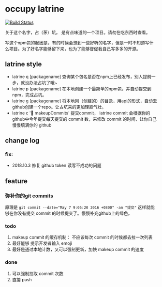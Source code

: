 # occupy latrine 
[![Build Status](https://www.travis-ci.org/ZhijianZhang/occupy-latrine.svg?branch=master)](https://www.travis-ci.org/ZhijianZhang/occupy-latrine)

关于这个名字，占（茅）坑。 是有点味道的一个项目。请勿在吃东西时查看。

写这个npm包的起因是，有的时候会想到一些好听的名字，但是一时不知道写什么项目。为了好名字能够留下来，也为了能够督促我自己写多多的开源。

## latrine style
- latrine q [packagename] 查询某个包名是否在npm上已经发布，别人提前一步，就没办法占坑了哦~
- latrine p [packagename] 在本地创建一个最简单的npm包，并自动提交到npm，完成占坑。
- latrine g [packagename] 将本地刚（创建的）的目录，用api的形式，自动去github创建一个repo。让占坑来的更加理直气壮。
- latrine c ':rocket: makeupCommits' 提交commit， latrine commit 会根据你的github中今年提交每天提交的 commit 数，来修改 commit 的时间，让你自己慢慢填满你的 github

## change log
### fix: 
- 2018.10.3 修复 github token 读写不成功的问题



## feature
### 弥补你的git commits

原理是 `git commit --date="May 7 9:05:20 2016 +0800" -am "提交"` 这样就能够在你没有提交 commit 的时候提交了。慢慢补充github上的绿色。

### todo
1. makeup commit 的缓存机制： 不应该每次 commit 的时候都去拉一次列表
2. 最好能够 提示开发者输入 emoji
3. 最好是通过本地计数，又可以强制更新，加快 makeup commit 的速度

### done
1. 可以强制拉取 commit 次数 
2. 直接 push